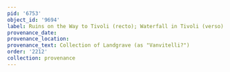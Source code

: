 ```yaml
---
pid: '6753'
object_id: '9694'
label: Ruins on the Way to Tivoli (recto); Waterfall in Tivoli (verso)
provenance_date:
provenance_location:
provenance_text: Collection of Landgrave (as "Vanvitelli?")
order: '2212'
collection: provenance
---
```

